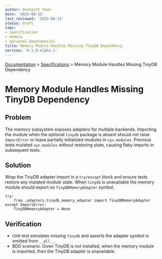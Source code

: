 ```yaml
---
author: DevSynth Team
date: '2025-08-15'
last_reviewed: '2025-08-15'
status: draft
tags:
- specification
- memory
- optional-dependencies
title: Memory Module Handles Missing TinyDB Dependency
version: '0.1.0-alpha.1'
---
```

<div class="breadcrumbs">
<a href="../index.md">Documentation</a> &gt; <a href="index.md">Specifications</a> &gt; Memory Module Handles Missing TinyDB Dependency
</div>

# Memory Module Handles Missing TinyDB Dependency

## Problem

The memory subsystem exposes adapters for multiple backends. Importing the
module when the optional `tinydb` package is absent should not raise
`ImportError` or leave partially initialized modules in `sys.modules`.
Previous tests mutated `sys.modules` without restoring state, causing flaky
imports in subsequent tests.

## Solution

Wrap the TinyDB adapter import in a `try/except` block and ensure tests restore
any mutated module state. When `tinydb` is unavailable the memory module should
export no `TinyDBMemoryAdapter` symbol.

```pseudocode
try:
    from .adapters.tinydb_memory_adapter import TinyDBMemoryAdapter
except ImportError:
    TinyDBMemoryAdapter = None
```

## Verification

- Unit test simulates missing `tinydb` and asserts the adapter symbol is
  omitted from `__all__`.
- BDD scenario: Given TinyDB is not installed, when the memory module is
  imported, then the TinyDB adapter is unavailable.
